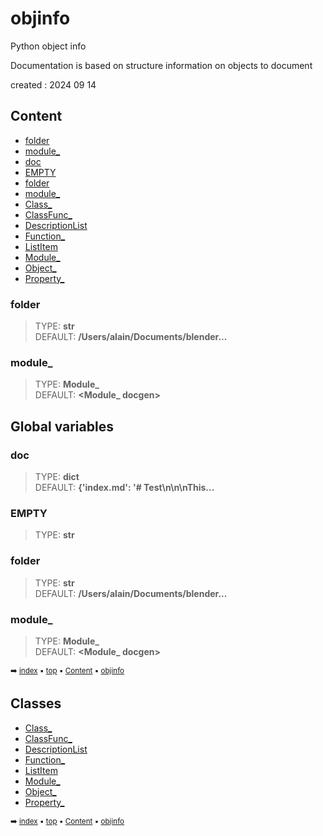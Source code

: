# objinfo


Python object info

Documentation is based on structure information on objects to document

created : 2024 09 14


## Content

- [folder](objin---objinfo.md#folder)
- [module_](objin---objinfo.md#module_)
- [doc](objin---objinfo.md#doc)
- [EMPTY](objin---objinfo.md#empty)
- [folder](objin---objinfo.md#folder)
- [module_](objin---objinfo.md#module_)
- [Class_](objin-class_.md#class_)
- [ClassFunc_](objin-classfunc_.md#classfunc_)
- [DescriptionList](objin-descriptionlist.md#descriptionlist)
- [Function_](objin-function_.md#function_)
- [ListItem](objin-listitem.md#listitem)
- [Module_](objin-module_.md#module_)
- [Object_](objin-object_.md#object_)
- [Property_](objin-property_.md#property_)



### folder

> TYPE: **str**<br> DEFAULT: **/Users/alain/Documents/blender...**



### module_

> TYPE: **Module_**<br> DEFAULT: **<Module_ docgen>**



## Global variables

### doc

> TYPE: **dict**<br> DEFAULT: **{'index.md': '# Test\n\n\nThis...**



### EMPTY

> TYPE: **str**



### folder

> TYPE: **str**<br> DEFAULT: **/Users/alain/Documents/blender...**



### module_

> TYPE: **Module_**<br> DEFAULT: **<Module_ docgen>**



<sub>:arrow_right: [index](index.md) :black_small_square: [top](#objinfo) :black_small_square: [Content](#content) :black_small_square: [objinfo](#objinfo)</sub>



## Classes


- [Class_](objin-class_.md#class_)
- [ClassFunc_](objin-classfunc_.md#classfunc_)
- [DescriptionList](objin-descriptionlist.md#descriptionlist)
- [Function_](objin-function_.md#function_)
- [ListItem](objin-listitem.md#listitem)
- [Module_](objin-module_.md#module_)
- [Object_](objin-object_.md#object_)
- [Property_](objin-property_.md#property_)



<sub>:arrow_right: [index](index.md) :black_small_square: [top](#objinfo) :black_small_square: [Content](#content) :black_small_square: [objinfo](#objinfo)</sub>

